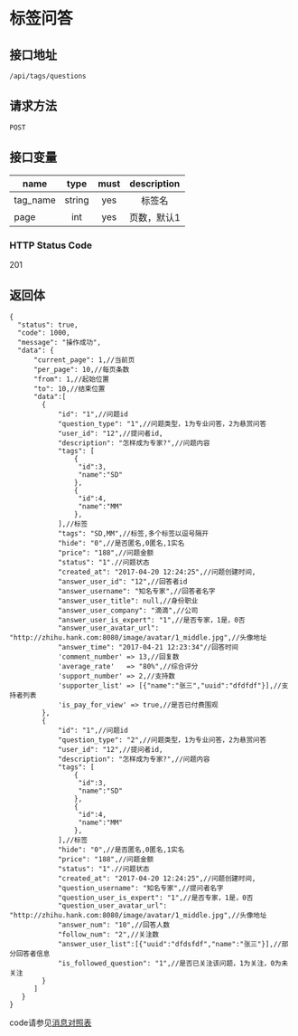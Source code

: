 # 标签问答

## 接口地址

`/api/tags/questions`

## 请求方法

```POST ```

## 接口变量

| name     | type     | must     | description |
|----------|:--------:|:--------:|:--------:|
| tag_name  | string   | yes      | 标签名  |
| page  | int   | yes      | 页数，默认1  |

### HTTP Status Code

201

## 返回体

```json5
{
  "status": true,
  "code": 1000,
  "message": "操作成功",
  "data": {
      "current_page": 1,//当前页
      "per_page": 10,//每页条数
      "from": 1,//起始位置
      "to": 10,//结束位置
      "data":[
        {
            "id": "1",//问题id
            "question_type": "1",//问题类型，1为专业问答，2为悬赏问答
            "user_id": "12",//提问者id,
            "description": "怎样成为专家?",//问题内容
            "tags": [
                {
                 "id":3,
                 "name":"SD"
                },
                {
                 "id":4,
                 "name":"MM"
                },
            ],//标签
            "tags": "SD,MM",//标签,多个标签以逗号隔开
            "hide": "0",//是否匿名,0匿名,1实名
            "price": "188",//问题金额
            "status": "1".//问题状态
            "created_at": "2017-04-20 12:24:25",//问题创建时间,
            "answer_user_id": "12",//回答者id
            "answer_username": "知名专家",//回答者名字
            "answer_user_title": null,//身份职业
            "answer_user_company": "滴滴",//公司
            "answer_user_is_expert": "1",//是否专家，1是，0否
            "answer_user_avatar_url": "http://zhihu.hank.com:8080/image/avatar/1_middle.jpg",//头像地址
            "answer_time": "2017-04-21 12:23:34"//回答时间
            'comment_number' => 13,//回复数
            'average_rate'   => "80%",//综合评分
            'support_number' => 2,//支持数
            'supporter_list' => [{"name":"张三","uuid":"dfdfdf"}],//支持者列表
            'is_pay_for_view' => true,//是否已付费围观
        },
        {
            "id": "1",//问题id
            "question_type": "2",//问题类型，1为专业问答，2为悬赏问答
            "user_id": "12",//提问者id,
            "description": "怎样成为专家?",//问题内容
            "tags": [
                {
                 "id":3,
                 "name":"SD"
                },
                {
                 "id":4,
                 "name":"MM"
                },
            ],//标签
            "hide": "0",//是否匿名,0匿名,1实名
            "price": "188",//问题金额
            "status": "1".//问题状态
            "created_at": "2017-04-20 12:24:25",//问题创建时间,
            "question_username": "知名专家",//提问者名字
            "question_user_is_expert": "1",//是否专家，1是，0否
            "question_user_avatar_url": "http://zhihu.hank.com:8080/image/avatar/1_middle.jpg",//头像地址
            "answer_num": "10",//回答人数
            "follow_num": "2",//关注数
            "answer_user_list":[{"uuid":"dfdsfdf","name":"张三"}],//部分回答者信息
            "is_followed_question": "1",//是否已关注该问题，1为关注，0为未关注
        }
      ]
   }
}
``` 

code请参见[消息对照表](消息对照表.md)

